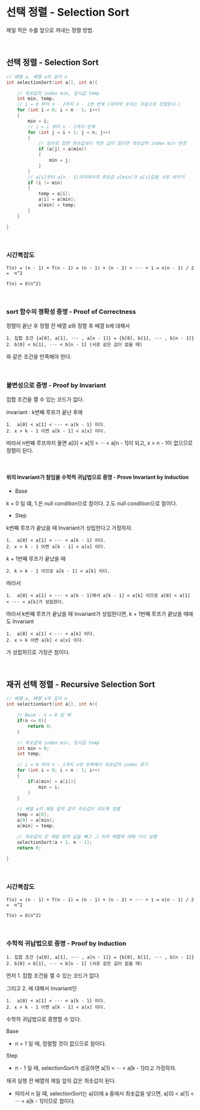 # 선택 정렬 - Selection Sort

제일 작은 수를 앞으로 꺼내는 정렬 방법.

<br>

## 선택 정렬 - Selection Sort

```C++
// 배열 a, 배열 a의 길이 n
int selectionSort(int a[], int n){

    // 최솟값의 index min, 임시값 temp
    int min, temp;
    // i = 0 부터 n - 2까지 n - 1번 반복 (마지막 숫자는 자동으로 정렬된다.)
    for (int i = 0; i < n - 1; i++)
    {
        min = i;
        // j = i 부터 n - 1까지 반복
        for (int j = i + 1; j < n; j++)
        {
            // 임의로 정한 최솟값보다 작은 값이 있다면 최솟값의 index min 변경
            if (a[j] < a[min])
            {
                min = j;
            }
        }
        // a[i]부터 a[n - 1]까지에서의 최솟값 a[min]과 a[i]값을 서로 바꾸기
        if (i != min)
        {
            temp = a[i];
            a[i] = a[min];
            a[min] = temp;
        }
    }

}
```

<br>

### 시간복잡도

```
T(n) = (n - 1) + T(n - 1) = (n - 1) + (n - 2) + ··· + 1 = n(n - 1) / 2 =  n^2

T(n) = O(n^2)
```

<br>

### sort 함수의 졍확성 증명 - Proof of Correctness

정렬이 끝난 후 정렬 전 배열 a와 정렬 후 배열 b에 대해서

```
1. 집합 조건 {a[0], a[1], ··· , a[n - 1]} = {b[0], b[1], ··· , b[n - 1]}
2. b[0] < b[1], ··· < b[n - 1] (서로 같은 값이 없을 때)
```

와 같은 조건을 만족해야 한다.

<br>

### 불변성으로 증명 - Proof by Invariant

집합 조건을 깰 수 있는 코드가 없다.

invariant : k번째 루프가 끝난 후에

```
1.  a[0] < a[1] < ··· < a[k - 1] 이다.
2. x > k - 1 이면 a[k - 1] < a[x] 이다.
```

따라서 n번째 루프까지 돌면 a[0] < a[1] < ··· < a[n - 1]이 되고, x > n - 1이 없으므로 정렬이 된다.

<br>

#### 위의 Invariant가 참임을 수학적 귀납법으로 증명 - Prove Invariant by Induction

- Base

k = 0 일 떄, 1.은 null condition으로 참이다. 2.도 null condition으로 참이다.

- Step

k번째 루프가 끝났을 때 Invariant가 성립한다고 가정하자.

```
1.  a[0] < a[1] < ··· < a[k - 1] 이다.
2. x > k - 1 이면 a[k - 1] < a[x] 이다.
```

k + 1번째 루프가 끝났을 때

```
2. k > k - 1 이므로 a[k - 1] < a[k] 이다.
```

따라서

```
1.  a[0] < a[1] < ··· < a[k - 1]에서 a[k - 1] < a[k] 이므로 a[0] < a[1] < ··· < a[k]가 성립한다.
```

따라서 k번째 루프가 끝났을 때 Invariant가 성립한다면, k + 1번째 루프가 끝났을 때에도 Invariant

```
1.  a[0] < a[1] < ··· < a[k] 이다.
2. x > k 이면 a[k] < a[x] 이다.
```

가 성립하므로 가정은 참이다.

<br>

## 재귀 선택 정렬 - Recursive Selection Sort

```C++
// 배열 a, 배열 a의 길이 n
int selectionSort(int a[], int n){

    // Base : n = 0 일 때
    if(n <= 0){
        return 0;
    }

    // 최솟값의 index min, 임시값 temp
    int min = 0;
    int temp;

    // i = 0 부터 n - 1까지 n번 반복해서 최솟값의 index 찾기
    for (int i = 0; i < n - 1; i++)
    {
        if(a[min] > a[i]){
            min = i;
        }
    }

    // 배열 a의 제일 앞의 값이 최솟값이 되도록 정렬
    temp = a[0];
    a[0] = a[min];
    a[min] = temp;

    // 최솟값이 온 제일 앞의 값을 빼고 그 뒤의 배열에 대해 다시 실행
    selectionSort(a + 1, n - 1);
    return 0;

}
```

<br>

### 시간복잡도

```
T(n) = (n - 1) + T(n - 1) = (n - 1) + (n - 2) + ··· + 1 = n(n - 1) / 2 =  n^2

T(n) = O(n^2)
```

<br>

### 수학적 귀납법으로 증명 - Proof by Induction

```
1. 집합 조건 {a[0], a[1], ··· , a[n - 1]} = {b[0], b[1], ··· , b[n - 1]}
2. b[0] < b[1], ··· < b[n - 1] (서로 같은 값이 없을 때)
```

먼저 1. 집합 조건을 깰 수 있는 코드가 없다.

그리고 2. 에 대해서 Invariant인

```
1.  a[0] < a[1] < ··· < a[k - 1] 이다.
2. x > k - 1 이면 a[k - 1] < a[x] 이다.
```

수학적 귀납법으로 증명할 수 있다.

Base

- n = 1 일 때, 정렬할 것이 없으므로 참이다.

Step

- n - 1 일 때, selectionSort가 성공하면 a[1] < ··· < a[k - 1]라고 가정하자.

재귀 실행 전 배열의 제일 앞의 값은 최솟값이 된다.

- 따라서 n 일 때, selectionSort는 a[0]에 a 중에서 최솟값을 넣으면, a[0] < a[1] < ··· < a[k - 1]이므로 참이다.
